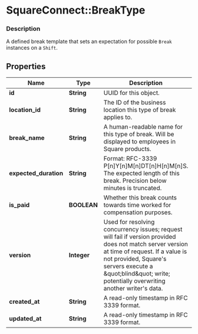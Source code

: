 # SquareConnect::BreakType

### Description

A defined break template that sets an expectation for possible `Break`  instances on a `Shift`.

## Properties
Name | Type | Description | Notes
------------ | ------------- | ------------- | -------------
**id** | **String** | UUID for this object. | [optional] 
**location_id** | **String** | The ID of the business location this type of break applies to. | 
**break_name** | **String** | A human-readable name for this type of break. Will be displayed to employees in Square products. | 
**expected_duration** | **String** | Format: RFC-3339 P[n]Y[n]M[n]DT[n]H[n]M[n]S. The expected length of this break. Precision below minutes is truncated. | 
**is_paid** | **BOOLEAN** | Whether this break counts towards time worked for compensation purposes. | 
**version** | **Integer** | Used for resolving concurrency issues; request will fail if version provided does not match server version at time of request. If a value is not provided, Square&#39;s servers execute a \&quot;blind\&quot; write; potentially  overwriting another writer&#39;s data. | [optional] 
**created_at** | **String** | A read-only timestamp in RFC 3339 format. | [optional] 
**updated_at** | **String** | A read-only timestamp in RFC 3339 format. | [optional] 


